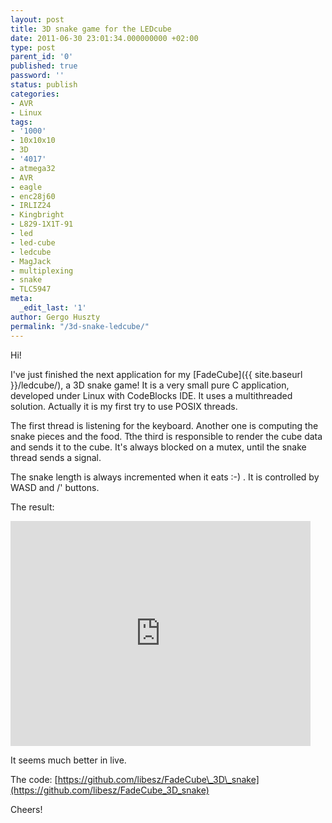 ```yaml
---
layout: post
title: 3D snake game for the LEDcube
date: 2011-06-30 23:01:34.000000000 +02:00
type: post
parent_id: '0'
published: true
password: ''
status: publish
categories:
- AVR
- Linux
tags:
- '1000'
- 10x10x10
- 3D
- '4017'
- atmega32
- AVR
- eagle
- enc28j60
- IRLIZ24
- Kingbright
- L829-1X1T-91
- led
- led-cube
- ledcube
- MagJack
- multiplexing
- snake
- TLC5947
meta:
  _edit_last: '1'
author: Gergo Huszty
permalink: "/3d-snake-ledcube/"
---
```

Hi!

I've just finished the next application for my [FadeCube]({{ site.baseurl }}/ledcube/), a 3D snake game! It is a very small pure C application, developed under Linux with CodeBlocks IDE. It uses a multithreaded solution. Actually it is my first try to use POSIX threads.

The first thread is listening for the keyboard. Another one is computing the snake pieces and the food. Tthe third is responsible to render the cube data and sends it to the cube. It's always blocked on a mutex, until the snake thread sends a signal.

The snake length is always incremented when it eats :-) . It is controlled by WASD and /' buttons.

The result:

<iframe width="480" height="360" src="http://www.youtube.com/embed/qmcie9ggPOk" frameborder="0" allowfullscreen></iframe>

It seems much better in live.

The code: [https://github.com/libesz/FadeCube\_3D\_snake](https://github.com/libesz/FadeCube_3D_snake)

Cheers!

&nbsp;

